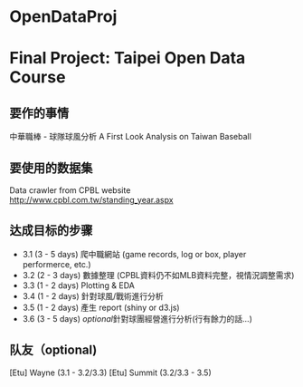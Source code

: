 OpenDataProj
============

# Final Project: Taipei Open Data Course

## 要作的事情
 
中華職棒 - 球隊球風分析
A First Look Analysis on Taiwan Baseball
 
## 要使用的数据集
 
Data crawler from CPBL website
http://www.cpbl.com.tw/standing_year.aspx
 
## 达成目标的步骤
 
- 3.1 (3 - 5 days) 爬中職網站 (game records, log or box, player performerce, etc.)
- 3.2 (2 - 3 days) 數據整理 (CPBL資料仍不如MLB資料完整，視情況調整需求)
- 3.3 (1 - 2 days) Plotting & EDA
- 3.4 (1 - 2 days) 針對球風/戰術進行分析
- 3.5 (1 - 2 days) 產生 report (shiny or d3.js)
- 3.6 (3 - 5 days) *optional*針對球團經營進行分析(行有餘力的話...)
 
## 队友（optional)

[Etu] Wayne (3.1 - 3.2/3.3)
[Etu] Summit (3.2/3.3 - 3.5)
